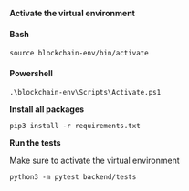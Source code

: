 **Activate the virtual environment**

#### Bash
```
source blockchain-env/bin/activate
```
#### Powershell
```
.\blockchain-env\Scripts\Activate.ps1
```

**Install all packages**
```
pip3 install -r requirements.txt
```

**Run the tests**

Make sure to activate the virtual environment

```
python3 -m pytest backend/tests
```